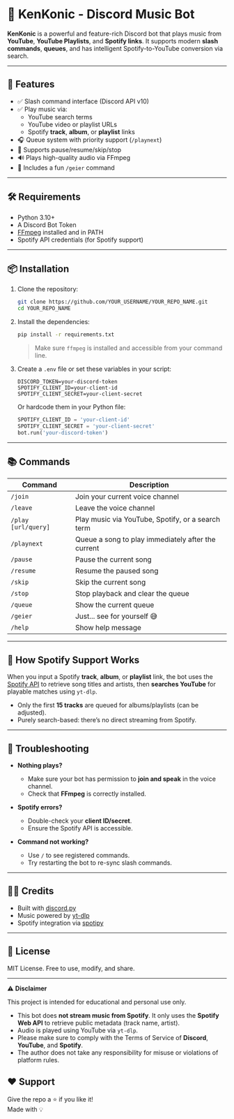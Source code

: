 # 🎵 KenKonic - Discord Music Bot

**KenKonic** is a powerful and feature-rich Discord bot that plays music from **YouTube**, **YouTube Playlists**, and **Spotify links**. It supports modern **slash commands**, **queues**, and has intelligent Spotify-to-YouTube conversion via search.

---

## 🚀 Features

- ✅ Slash command interface (Discord API v10)
- ✅ Play music via:
  - YouTube search terms
  - YouTube video or playlist URLs
  - Spotify **track**, **album**, or **playlist** links
- 🎧 Queue system with priority support (`/playnext`)
- 🎵 Supports pause/resume/skip/stop
- 🔊 Plays high-quality audio via FFmpeg
- 🦅 Includes a fun `/geier` command

---

## 🛠 Requirements

- Python 3.10+
- A Discord Bot Token
- [FFmpeg](https://ffmpeg.org/download.html) installed and in PATH
- Spotify API credentials (for Spotify support)

---

## 📦 Installation

1. Clone the repository:

   ```bash
   git clone https://github.com/YOUR_USERNAME/YOUR_REPO_NAME.git
   cd YOUR_REPO_NAME
   ```

2. Install the dependencies:

   ```bash
   pip install -r requirements.txt
   ```

   > Make sure `ffmpeg` is installed and accessible from your command line.

3. Create a `.env` file or set these variables in your script:

   ```env
   DISCORD_TOKEN=your-discord-token
   SPOTIFY_CLIENT_ID=your-client-id
   SPOTIFY_CLIENT_SECRET=your-client-secret
   ```

   Or hardcode them in your Python file:

   ```python
   SPOTIFY_CLIENT_ID = 'your-client-id'
   SPOTIFY_CLIENT_SECRET = 'your-client-secret'
   bot.run('your-discord-token')
   ```

---

## 📚 Commands

| Command             | Description                                        |
|---------------------|----------------------------------------------------|
| `/join`             | Join your current voice channel                    |
| `/leave`            | Leave the voice channel                            |
| `/play [url/query]` | Play music via YouTube, Spotify, or a search term  |
| `/playnext`         | Queue a song to play immediately after the current |
| `/pause`            | Pause the current song                             |
| `/resume`           | Resume the paused song                             |
| `/skip`             | Skip the current song                              |
| `/stop`             | Stop playback and clear the queue                  |
| `/queue`            | Show the current queue                             |
| `/geier`            | Just... see for yourself 😅                         |
| `/help`             | Show help message                                  |

---

## 🧠 How Spotify Support Works

When you input a Spotify **track**, **album**, or **playlist** link, the bot uses the [Spotify API](https://developer.spotify.com/) to retrieve song titles and artists, then **searches YouTube** for playable matches using `yt-dlp`.

- Only the first **15 tracks** are queued for albums/playlists (can be adjusted).
- Purely search-based: there’s no direct streaming from Spotify.

---

## 🐞 Troubleshooting

- **Nothing plays?**
  - Make sure your bot has permission to **join and speak** in the voice channel.
  - Check that **FFmpeg** is correctly installed.

- **Spotify errors?**
  - Double-check your **client ID/secret**.
  - Ensure the Spotify API is accessible.

- **Command not working?**
  - Use `/` to see registered commands.
  - Try restarting the bot to re-sync slash commands.

---

## 🧑‍💻 Credits

- Built with [discord.py](https://discordpy.readthedocs.io/)
- Music powered by [yt-dlp](https://github.com/yt-dlp/yt-dlp)
- Spotify integration via [spotipy](https://spotipy.readthedocs.io/)

---

## 📜 License

MIT License. Free to use, modify, and share.

---

⚠️ **Disclaimer**

This project is intended for educational and personal use only.

- This bot does **not stream music from Spotify**. It only uses the **Spotify Web API** to retrieve public metadata (track name, artist).
- Audio is played using YouTube via `yt-dlp`.
- Please make sure to comply with the Terms of Service of **Discord**, **YouTube**, and **Spotify**.
- The author does not take any responsibility for misuse or violations of platform rules.

## ❤️ Support

Give the repo a ⭐ if you like it!  
Made with 💡
